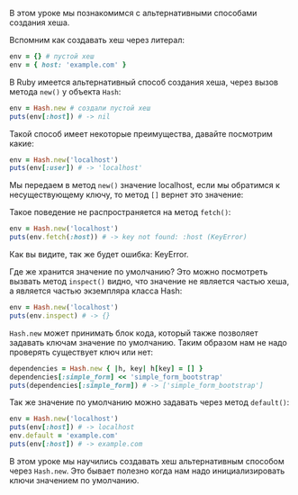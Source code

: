 В этом уроке мы познакомимся с альтернативными способами создания хеша.

Вспомним как создавать хеш через литерал:

```ruby
env = {} # пустой хеш
env = { host: 'example.com' }
```

В Ruby имеется альтернативный способ создания хеша, через вызов метода `new()` у объекта `Hash`:

```ruby
env = Hash.new # создали пустой хеш
puts(env[:host]) # -> nil
```
Такой способ имеет некоторые преимущества, давайте посмотрим какие:

```ruby
env = Hash.new('localhost')
puts(env[:user]) # -> 'localhost'
```

Мы передаем в метод `new()` значение localhost, если мы обратимся к несуществующему ключу, то метод `[]` вернет это значение:

Такое поведение не распространяется на метод `fetch()`:

```ruby
env = Hash.new('localhost')
puts(env.fetch(:host)) # -> key not found: :host (KeyError)
```
Как вы видите, так же будет ошибка: KeyError.

Где же хранится значение по умолчанию? Это можно посмотреть вызвать метод `inspect()` видно, что значение не является частью хеша, а является частью экземпляра класса Hash:

```ruby
env = Hash.new('localhost')
puts(env.inspect) # -> {}
```

`Hash.new` может принимать блок кода, который также позволяет задавать ключам значение по умолчанию. Таким образом нам не надо проверять существует ключ или нет:

```ruby
dependencies = Hash.new { |h, key| h[key] = [] }
dependencies[:simple_form] << 'simple_form_bootstrap'
puts(dependencies[:simple_form]) # -> ['simple_form_bootstrap']
```
Так же значение по умолчанию можно задавать через метод `default()`:

```ruby
env = Hash.new('localhost')
puts(env[:host]) # -> localhost
env.default = 'example.com'
puts(env[:host]) # -> example.com
```
В этом уроке мы научились создавать хеш альтернативным способом через `Hash.new`. Это бывает полезно когда нам надо инициализировать ключи значением по умолчанию.
